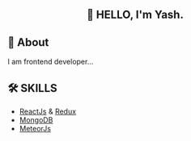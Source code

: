## <p align="center">👋 HELLO, I'm Yash.</p>

## 🚀 About
I am frontend developer...

## 🛠 SKILLS

- [ReactJs](https://reactjs.dev/) & [Redux](https://redux.js.org/)
- [MongoDB](https://www.mongodb.com/) 
- [MeteorJs](https://www.meteor.com/)

<!---
yashpparmar/yashpparmar is a ✨ special ✨ repository because its `README.md` (this file) appears on your GitHub profile.
You can click the Preview link to take a look at your changes.
--->
